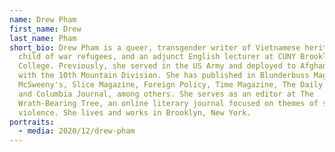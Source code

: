 ```yaml
---
name: Drew Pham
first_name: Drew
last_name: Pham
short_bio: Drew Pham is a queer, transgender writer of Vietnamese heritage, a
  child of war refugees, and an adjunct English lecturer at CUNY Brooklyn
  College. Previously, she served in the US Army and deployed to Afghanistan
  with the 10th Mountain Division. She has published in Blunderbuss Magazine,
  McSweeny's, Slice Magazine, Foreign Policy, Time Magazine, The Daily Beast,
  and Columbia Journal, among others. She serves as an editor at The
  Wrath-Bearing Tree, an online literary journal focused on themes of societal
  violence. She lives and works in Brooklyn, New York.
portraits:
  - media: 2020/12/drew-pham
---
```

